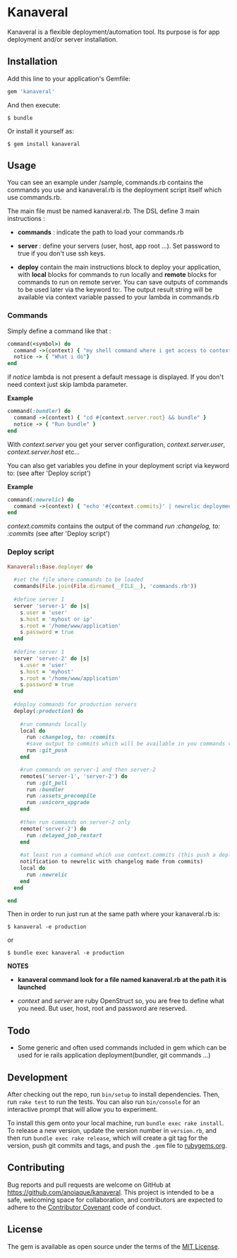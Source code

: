 # Kanaveral

Kanaveral is a flexible deployment/automation tool.
Its purpose is for app deployment and/or server installation.

## Installation

Add this line to your application's Gemfile:

```ruby
gem 'kanaveral'
```

And then execute:

    $ bundle

Or install it yourself as:

    $ gem install kanaveral

## Usage

You can see an example under /sample, commands.rb contains the commands you use and kanaveral.rb is 
the deployment script itself which use commands.rb.

The main file must be named kanaveral.rb.
The DSL define 3 main instructions :

- **commands** : indicate the path to load your commands.rb

- **server** : define your servers (user, host, app root ...). Set password to true if you don't use ssh keys.

- **deploy** contain the main instructions block to deploy your application, with **local** blocks for commands to 
run locally and **remote** blocks for commands to run on remote server. You can save outputs of commands to be
used later via the keyword to:. The output result string will be available via context variable passed to
your lambda in commands.rb


### Commands

Simply define a command like that :

```ruby
command(<symbol>) do
  command ->(context) { "my shell command where i get access to context" }
  notice -> { "What i do"}
end
```
if *notice* lambda is not present a default message is displayed. If you don't need
context just skip lambda parameter.

**Example**

```ruby
command(:bundler) do
  command ->(context) { "cd #{context.server.root} && bundle" }
  notice -> { "Run bundle" }
end
```


With *context.server* you get your server configuration, *context.server.user*, *context.server.host* etc...

You can also get variables you define in your deployment script via keyword to: (see after 'Deploy script')

**Example**

```ruby
command(:newrelic) do
  command ->(context) { "echo '#{context.commits}' | newrelic deployments -c" }
end
```

*context.commits* contains the output of the command *run :changelog, to: :commits* (see after 'Deploy script') 

### Deploy script
```ruby
Kanaveral::Base.deployer do
  
  #set the file where commands to be loaded
  commands(File.join(File.dirname(__FILE__), 'commands.rb')) 
  
  #define server 1
  server 'server-1' do |s| 
    s.user = 'user'
    s.host = 'myhost or ip'
    s.root = '/home/www/application'
    s.password = true
  end
  
  #define server 1
  server 'server-2' do |s|
    s.user = 'user'
    s.host = 'myhost'
    s.root = '/home/www/application'
    s.password = true
  end
   
  #deploy commands for production servers  
  deploy(:production) do
    
    #run commands locally
    local do
      run :changelog, to: :commits 
      #save output to commits which will be available in you commands via context.commits
      run :git_push
    end

	#run commands on server-1 and then server-2
    remotes('server-1', 'server-2') do
      run :git_pull
      run :bundler
      run :assets_precompile
      run :unicorn_upgrade
    end
	
	#then run commands on server-2 only
    remote('server-2') do
      run :delayed_job_restart
    end
    
    #at least run a command which use context.commits (this push a deployment
    notification to newrelic with changelog made from commits)
    local do
      run :newrelic
    end 
  end

end

```

Then in order to run just run at the same path where your kanaveral.rb is: 

	$ kanaveral -e production
or 

	$ bundle exec kanaveral -e production


**NOTES**

- **kanaveral command look for a file named kanaveral.rb at the path it is launched**

- *context* and *server* are ruby OpenStruct so, you are free to define what you need. But user, host, root and
password are reserved.

## Todo

- Some generic and often used commands included in gem which can be used for ie rails application deployment(bundler, git commands ...)

## Development

After checking out the repo, run `bin/setup` to install dependencies. Then, run `rake test` to run the tests. You can also run `bin/console` for an interactive prompt that will allow you to experiment.

To install this gem onto your local machine, run `bundle exec rake install`. To release a new version, update the version number in `version.rb`, and then run `bundle exec rake release`, which will create a git tag for the version, push git commits and tags, and push the `.gem` file to [rubygems.org](https://rubygems.org).

## Contributing

Bug reports and pull requests are welcome on GitHub at https://github.com/anoiaque/kanaveral. This project is intended to be a safe, welcoming space for collaboration, and contributors are expected to adhere to the [Contributor Covenant](contributor-covenant.org) code of conduct.


## License

The gem is available as open source under the terms of the [MIT License](http://opensource.org/licenses/MIT).

